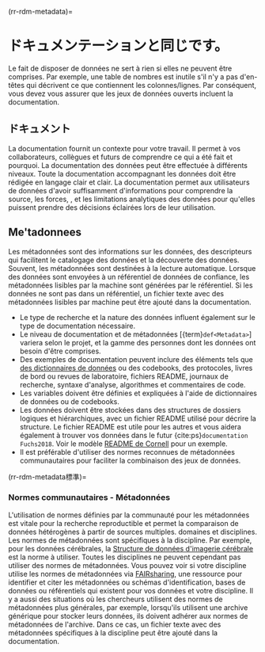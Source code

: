 (rr-rdm-metadata)=
# ドキュメンテーションと同じです。

Le fait de disposer de données ne sert à rien si elles ne peuvent être comprises. Par exemple, une table de nombres est inutile s'il n'y a pas d'en-têtes qui décrivent ce que contiennent les colonnes/lignes. Par conséquent, vous devez vous assurer que les jeux de données ouverts incluent la documentation.

## ドキュメント

La documentation fournit un contexte pour votre travail. Il permet à vos collaborateurs, collègues et futurs de comprendre ce qui a été fait et pourquoi. La documentation des données peut être effectuée à différents niveaux. Toute la documentation accompagnant les données doit être rédigée en langage clair et clair. La documentation permet aux utilisateurs de données d'avoir suffisamment d'informations pour comprendre la source, les forces, , et les limitations analytiques des données pour qu'elles puissent prendre des décisions éclairées lors de leur utilisation.

## Me'tadonnees

Les métadonnées sont des informations sur les données, des descripteurs qui facilitent le catalogage des données et la découverte des données. Souvent, les métadonnées sont destinées à la lecture automatique. Lorsque des données sont envoyées à un référentiel de données de confiance, les métadonnées lisibles par la machine sont générées par le référentiel. Si les données ne sont pas dans un référentiel, un fichier texte avec des métadonnées lisibles par machine peut être ajouté dans la documentation.

- Le type de recherche et la nature des données influent également sur le type de documentation nécessaire.
- Le niveau de documentation et de métadonnées [{term}`def<Metadata>`] variera selon le projet, et la gamme des personnes dont les données ont besoin d'être comprises.
- Des exemples de documentation peuvent inclure des éléments tels que [des dictionnaires de données](https://help.osf.io/hc/en-us/articles/360019739054-How-to-Make-a-Data-Dictionary) ou des codebooks, des protocoles, livres de bord ou revues de laboratoire, fichiers README, journaux de recherche, syntaxe d'analyse, algorithmes et commentaires de code.
- Les variables doivent être définies et expliquées à l'aide de dictionnaires de données ou de codebooks.
- Les données doivent être stockées dans des structures de dossiers logiques et hiérarchiques, avec un fichier README utilisé pour décrire la structure. Le fichier README est utile pour les autres et vous aidera également à trouver vos données dans le futur {cite:ps}`documentation Fuchs2018`. Voir le modèle [README de Cornell](https://cornell.app.box.com/v/ReadmeTemplate) pour un exemple.
- Il est préférable d'utiliser des normes reconnues de métadonnées communautaires pour faciliter la combinaison des jeux de données.

(rr-rdm-metadata標準)=
### Normes communautaires - Métadonnées

L'utilisation de normes définies par la communauté pour les métadonnées est vitale pour la recherche reproductible et permet la comparaison de données hétérogènes à partir de sources multiples. domaines et disciplines. Les normes de métadonnées sont spécifiques à la discipline. Par exemple, pour les données cérébrales, la [Structure de données d'imagerie cérébrale](https://doi.org/10.25504/FAIRsharing.rd1j6t) est la norme à utiliser. Toutes les disciplines ne peuvent cependant pas utiliser des normes de métadonnées. Vous pouvez voir si votre discipline utilise les normes de métadonnées via [FAIRsharing](https://fairsharing.org/), une ressource pour identifier et citer les métadonnées ou schémas d'identification, bases de données ou référentiels qui existent pour vos données et votre discipline. Il y a aussi des situations où les chercheurs utilisent des normes de métadonnées plus générales, par exemple, lorsqu'ils utilisent une archive générique pour stocker leurs données, ils doivent adhérer aux normes de métadonnées de l'archive. Dans ce cas, un fichier texte avec des métadonnées spécifiques à la discipline peut être ajouté dans la documentation.

